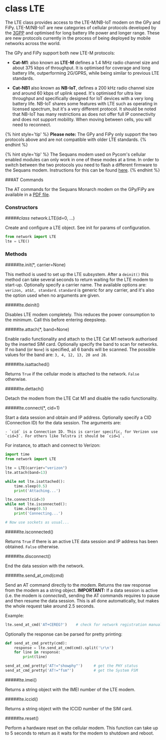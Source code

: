 # class LTE
The LTE class provides access to the LTE-M/NB-IoT modem on the GPy and FiPy.
LTE-M/NB-IoT are new categories of cellular protocols developed by the
[3GPP](http://www.3gpp.org) and optimised for long battery life power and longer
range. These are new protocols currently in the process of being deployed by
mobile networks across the world.

The GPy and FiPy support both new LTE-M protocols:

* **Cat-M1**: also known as **LTE-M** defines a 1.4 MHz radio channel size and
about 375 kbps of throughput. It is optimised for coverage and long battery life,
 outperforming 2G/GPRS, while being similar to previous LTE standards.

* **Cat-NB1** also known as **NB-IoT**, defines a 200 kHz radio channel size and
around 60 kbps of uplink speed. It's optimised for ultra low throughput and
specifically designed for IoT devices with a very long battery life. NB-IoT
shares some features with LTE such as operating in licensed spectrum, but it's
a very different protocol. It should be noted that NB-IoT has many restrictions
as does not offer full IP connectivity and does not support mobility. When
moving between cells, you will need to reconnect.

{% hint style='tip' %}
**Please note:** The GPy and FiPy only support the two protocols above and are not
 compatible with older LTE standards.
{% endhint %}

{% hint style='tip' %}
The Sequans modem used on Pycom's cellular enabled modules can only work in one
of these modes at a time. In order to switch between the two protocols you need
to flash a different firmware to the Sequans modem. Instructions for this can
be found [here](../../../tutorials/lte/firmware.md).
{% endhint %}

###AT Commands

The AT commands for the Sequans Monarch modem on the GPy/FiPy are available in a
<a href="../../../datasheets/downloads/Monarch_4G-EZ_LR5110_ATCommands_ReferenceManual_Rev3_NOCONFIDENTIAL.pdf">PDF file</a>.

### Constructors

#####<class><i>class</i> network.LTE(id=0, ...)</class>

Create and configure a LTE object. See init for params of configuration.

```python
from network import LTE
lte = LTE()
```

### Methods

#####<function>lte.init(*, carrier=None)</function>

This method is used to set up the LTE subsystem. After a `deinit()` this method can take several seconds to return waiting for the LTE modem to start-up. Optionally specify a carrier name. The available options are: `verizon, at&t, standard`. `standard` is generic for any carrier, and it's also the option used when no arguments are given.

#####<function>lte.deinit()</function>

Disables LTE modem completely. This reduces the power consumption to the minimum. Call this before
entering deepsleep.

#####<function>lte.attach(*, band=None)</function>

Enable radio functionality and attach to the LTE Cat M1 network authorised by the inserted SIM card. Optionally specify the band to scan for networks. If no band (or `None`) is specified, all 6 bands will be scanned. The possible values for the band are: `3, 4, 12, 13, 20 and 28`.

#####<function>lte.isattached()</function>

Returns `True` if the cellular mode is attached to the network. `False` otherwise.

#####<function>lte.dettach()</function>

Detach the modem from the LTE Cat M1 and disable the radio functionality.

#####<function>lte.connect(*, cid=1)</function>

Start a data session and obtain and IP address. Optionally specify a CID (Connection ID) for the data session.
The arguments are:

    - `cid` is a Connection ID. This is carrier specific, for Verizon use `cid=3`. For others like Telstra it should be `cid=1`.

For instance, to attach and connect to Verizon:

```python
import time
from network import LTE

lte = LTE(carrier="verizon")
lte.attach(band=13)

while not lte.isattached():
    time.sleep(0.5)
    print('Attaching...')

lte.connect(cid=3)
while not lte.isconnected():
    time.sleep(0.5)
    print('Connecting...')

# Now use sockets as usual...
```

#####<function>lte.isconnected()</function>

Returns `True` if there is an active LTE data session and IP address has been obtained. `False` otherwise.

#####<function>lte.disconnect()</function>

End the data session with the network.

#####<function>lte.send_at_cmd(cmd)</function>

Send an AT command directly to the modem. Returns the raw response from the modem as a string object. **IMPORTANT:** If a data session is active (i.e. the modem is *connected*), sending the AT commands requires to pause and then resume the data session. This is all done automatically, but makes the whole request take around 2.5 seconds.

Example:

```python
lte.send_at_cmd('AT+CEREG?')    # check for network registration manually (sames as lte.isattached())
```

Optionally the response can be parsed for pretty printing:

```python
def send_at_cmd_pretty(cmd):
    response = lte.send_at_cmd(cmd).split('\r\n')
    for line in response:
        print(line)

send_at_cmd_pretty('AT!="showphy"')     # get the PHY status
send_at_cmd_pretty('AT!="fsm"')         # get the System FSM
```

#####<function>lte.imei()</function>

Returns a string object with the IMEI number of the LTE modem.

#####<function>lte.iccid()</function>

Returns a string object with the ICCID number of the SIM card.

#####<function>lte.reset()</function>

Perform a hardware reset on the cellular modem. This function can take up to 5 seconds to return as it waits for the modem to shutdown and reboot.
